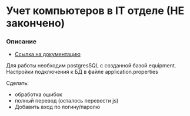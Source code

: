 # Учет компьютеров в IT отделе (НЕ закончено) 

### Описание

* [Ссылка на документацию](https://github.com/Dvorneg/it)

Для работы необходим postgresSQL с созданной базой equipment.
Настройки подключения к БД в файле application.properties

Сделать:
- обработка ошибок
- полный перевод (осталось перевести js)
- Добавить вход по логину/паролю